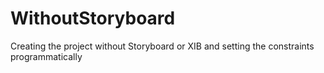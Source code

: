 # WithoutStoryboard
Creating the project without Storyboard or XIB and setting the constraints programmatically
